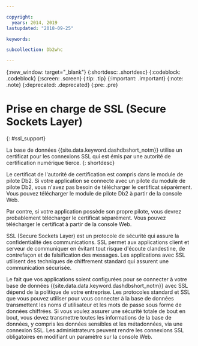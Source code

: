 ```yaml
---

copyright:
  years: 2014, 2019
lastupdated: "2018-09-25"

keywords:

subcollection: Db2whc

---
```


<!-- Attribute definitions --> 
{:new_window: target="_blank"}
{:shortdesc: .shortdesc}
{:codeblock: .codeblock}
{:screen: .screen}
{:tip: .tip}
{:important: .important}
{:note: .note}
{:deprecated: .deprecated}
{:pre: .pre}

# Prise en charge de SSL (Secure Sockets Layer)
{: #ssl_support}

La base de données {{site.data.keyword.dashdbshort_notm}} utilise un certificat pour les connexions SSL qui est émis par une autorité de certification numérique tierce. 
{: shortdesc}

Le certificat de l'autorité de certification est compris dans le module de pilote Db2. Si votre application se connecte avec un pilote du module de pilote Db2, vous n'avez pas besoin de télécharger le certificat séparément. Vous pouvez télécharger le module de pilote Db2 à partir de la console Web.

Par contre, si votre application possède son propre pilote, vous devrez probablement télécharger le certificat séparément. Vous pouvez télécharger le certificat à partir de la console Web.

SSL (Secure Sockets Layer) est un protocole de sécurité qui assure la confidentialité des communications. SSL permet aux applications client et serveur de communiquer en évitant
tout risque d'écoute clandestine, de contrefaçon et de falsification des messages. Les applications avec SSL utilisent des techniques de chiffrement standard qui assurent une communication sécurisée.

Le fait que vos applications soient configurées pour se connecter à votre base de données {{site.data.data.keyword.dashdbshort_notm}} avec SSL dépend de la politique de votre entreprise. Les protocoles standard et SSL que vous pouvez utiliser pour vous connecter à la base de données transmettent les noms d'utilisateur et les mots de passe sous forme de données chiffrées. Si vous voulez assurer une sécurité totale de bout en bout, vous devez transmettre toutes les informations de la base de données, y compris les données sensibles et les métadonnées, via une connexion SSL. Les administrateurs peuvent rendre les connexions SSL obligatoires en modifiant un paramètre sur la console Web.



